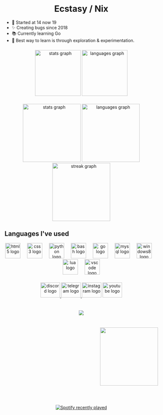 <br clear="both">

<h1 align="center">Ecstasy / Nix</h1>

- 🥴 Started at 14 now 19
- ✨ Creating bugs since 2018
- 📚 Currently learning Go
- 🎯 Best way to learn is through exploration & experimentation.

###

<div align="center">
  <img src="https://github-readme-stats.vercel.app/api?username=ItsEcstasy&hide_title=false&hide_rank=false&show_icons=true&include_all_commits=true&count_private=true&disable_animations=false&theme=dracula&locale=en&hide_border=false" height="150" alt="stats graph"  />
  <img src="https://github-readme-stats.vercel.app/api/top-langs?username=ItsEcstasy&locale=en&hide_title=false&layout=compact&card_width=320&langs_count=5&theme=dracula&hide_border=false" height="150" alt="languages graph"  />
</div>

###

<div align="center">
  <img src="https://github-readme-stats.vercel.app/api?username=ItsEcstasy&hide_title=false&hide_rank=false&show_icons=true&include_all_commits=true&count_private=true&disable_animations=false&theme=blueberry&locale=en&hide_border=true&order=1&custom_title=Github%20Stats:" height="190" alt="stats graph"  />
  <img src="https://github-readme-stats.vercel.app/api/top-langs?username=ItsEcstasy&locale=en&hide_title=false&layout=compact&card_width=320&langs_count=10&theme=blueberry&hide_border=true&order=2&custom_title=Languages" height="190" alt="languages graph"  />
  <img src="https://streak-stats.demolab.com?user=ItsEcstasy&locale=en&mode=weekly&theme=blueberry&hide_border=true&border_radius=5&order=3" height="190" alt="streak graph"  />
</div>

###

## Languages I've used

<div align="center">
  <img src="https://cdn.jsdelivr.net/gh/devicons/devicon/icons/html5/html5-original.svg" height="50" alt="html5 logo"  />
  <img width="14" />
  <img src="https://cdn.jsdelivr.net/gh/devicons/devicon/icons/css3/css3-original.svg" height="50" alt="css3 logo"  />
  <img width="14" />
  <img src="https://cdn.jsdelivr.net/gh/devicons/devicon/icons/python/python-original.svg" height="50" alt="python logo"  />
  <img width="14" />
  <img src="https://cdn.jsdelivr.net/gh/devicons/devicon/icons/bash/bash-original.svg" height="50" alt="bash logo"  />
  <img width="14" />
  <img src="https://cdn.simpleicons.org/go/00ADD8" height="50" alt="go logo"  />
  <img width="14" />
  <img src="https://cdn.jsdelivr.net/gh/devicons/devicon/icons/mysql/mysql-original.svg" height="50" alt="mysql logo"  />
  <img width="14" />
  <img src="https://cdn.jsdelivr.net/gh/devicons/devicon/icons/windows8/windows8-original.svg" height="50" alt="windows8 logo"  />
  <img width="14" />
  <img src="https://cdn.jsdelivr.net/gh/devicons/devicon/icons/lua/lua-original.svg" height="50" alt="lua logo"  />
  <img width="14" />
  <img src="https://cdn.jsdelivr.net/gh/devicons/devicon/icons/vscode/vscode-original.svg" height="50" alt="vscode logo"  />
</div>

###

<div align="center">
  <a href="https://discord.com/users/itsjusnix/" target="_blank">
    <img src="https://raw.githubusercontent.com/maurodesouza/profile-readme-generator/master/src/assets/icons/social/discord/default.svg" width="64" height="49" alt="discord logo"  />
  </a>
  <a href="https://www.t.me/itsjusnix/" target="_blank">
    <img src="https://raw.githubusercontent.com/maurodesouza/profile-readme-generator/master/src/assets/icons/social/telegram/default.svg" width="64" height="49" alt="telegram logo"  />
  </a>
  <img src="https://raw.githubusercontent.com/maurodesouza/profile-readme-generator/master/src/assets/icons/social/instagram/default.svg" width="64" height="49" alt="instagram logo"  />
  <a href="www.youtube.com/@ItsJusNix" target="_blank">
    <img src="https://raw.githubusercontent.com/maurodesouza/profile-readme-generator/master/src/assets/icons/social/youtube/default.svg" width="64" height="49" alt="youtube logo"  />
  </a>
</div>

###

<br clear="both">

<div align="center">
  <img src="https://visitor-badge.laobi.icu/badge?page_id=ItsEcstasy.ItsEcstasy&left_color=crimson&left_text=Profile%20Visits:"  />
</div>

###

<br clear="both">

<div align="right">
  <img height="190" src="https://avatars.githubusercontent.com/u/59181303?v=4"  />
</div>

###

<br clear="both">

###

<div align="center">
  <a href="https://open.spotify.com/user/314itj52g6erekdoearbuq4djrwq">
    <img src="https://spotify-recently-played-readme.vercel.app/api?user=314itj52g6erekdoearbuq4djrwq&count=5&unique=true" alt="Spotify recently played"  />
  </a>
</div>

###
